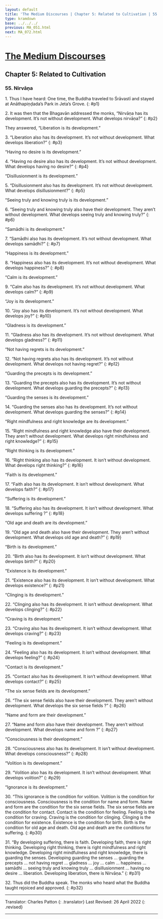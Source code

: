 ```yaml
---
layout: default
title: 'The Medium Discourses | Chapter 5: Related to Cultivation | 55. Nirvāṇa '
type: kramdown
base: ../../../
previous: MA_051.html
next: MA_072.html
---
```


# [The Medium Discourses](index.html)
## Chapter 5: Related to Cultivation
### 55. Nirvāṇa

1\. Thus I have heard: One time, the Buddha traveled to Śrāvastī and stayed at Anāthapiṇḍada’s Park in Jeta’s Grove.
{: #p1}

2\. It was then that the Bhagavān addressed the monks, “Nirvāṇa has its development. It’s not without development. What develops nirvāṇa?”
{: #p2}

They answered, “Liberation is its development.”

3\. “Liberation also has its development. It’s not without development. What develops liberation?”
{: #p3}

“Having no desire is its development.”

4\. “Having no desire also has its development. It’s not without development. What develops having no desire?”
{: #p4}

“Disillusionment is its development.”

5\. “Disillusionment also has its development. It’s not without development. What develops disillusionment?”
{: #p5}

“Seeing truly and knowing truly is its development.”

6\. “Seeing truly and knowing truly also have their development. They aren’t without development. What develops seeing truly and knowing truly?”
{: #p6}

“Samādhi is its development.”

7\. “Samādhi also has its development. It’s not without development. What develops samādhi?”
{: #p7}

“Happiness is its development.”

8\. “Happiness also has its development. It’s not without development. What develops happiness?”
{: #p8}

“Calm is its development.”

9\. “Calm also has its development. It’s not without development. What develops calm?”
{: #p9}

“Joy is its development.”

10\. “Joy also has its development. It’s not without development. What develops joy?”
{: #p10}

“Gladness is its development.”

11\. “Gladness also has its development. It’s not without development. What develops gladness?”
{: #p11}

“Not having regrets is its development.”

12\. “Not having regrets also has its development. It’s not without development. What develops not having regret?”
{: #p12}

“Guarding the precepts is its development.”

13\. “Guarding the precepts also has its development. It’s not without development. What develops guarding the precepts?”
{: #p13}

“Guarding the senses is its development.”

14\. “Guarding the senses also has its development. It’s not without development. What develops guarding the senses?”
{: #p14}

“Right mindfulness and right knowledge are its development.”

15\. “Right mindfulness and right knowledge also have their development. They aren’t without development. What develops right mindfulness and right knowledge?”
{: #p15}

“Right thinking is its development.”

16\. “Right thinking also has its development. It isn’t without development. What develops right thinking?”
{: #p16}

“Faith is its development.”

17\. “Faith also has its development. It isn’t without development. What develops faith?”
{: #p17}

“Suffering is its development.”

18\. “Suffering also has its development. It isn’t without development. What develops suffering ?”
{: #p18}

“Old age and death are its development.”

19\. “Old age and death also have their development. They aren’t without development. What develops old age and death?”
{: #p19}

“Birth is its development.”

20\. “Birth also has its development. It isn’t without development. What develops birth?”
{: #p20}

“Existence is its development.”

21\. “Existence also has its development. It isn’t without development. What develops existence?”
{: #p21}

“Clinging is its development.”

22\. “Clinging also has its development. It isn’t without development. What develops clinging?”
{: #p22}

“Craving is its development.”

23\. “Craving also has its development. It isn’t without development. What develops craving?”
{: #p23}

“Feeling is its development.”

24\. “Feeling also has its development. It isn’t without development. What develops feeling?”
{: #p24}

“Contact is its development.”

25\. “Contact also has its development. It isn’t without development. What develops contact?”
{: #p25}

“The six sense fields are its development.”

26\. “The six sense fields also have their development. They aren’t without development. What develops the six sense fields ?”
{: #p26}

“Name and form are their development.”

27\. “Name and form also have their development. They aren’t without development. What develops name and form ?”
{: #p27}

“Consciousness is their development.”

28\. “Consciousness also has its development. It isn’t without development. What develops consciousness?”
{: #p28}

“Volition is its development.”

29\. “Volition also has its development. It isn’t without development. What develops volition?”
{: #p29}

“Ignorance is its development.”

30\. “This ignorance is the condition for volition. Volition is the condition for consciousness. Consciousness is the condition for name and form. Name and form are the condition for the six sense fields. The six sense fields are the condition for contact. Contact is the condition for feeling. Feeling is the condition for craving. Craving is the condition for clinging. Clinging is the condition for existence. Existence is the condition for birth. Birth is the condition for old age and death. Old age and death are the conditions for suffering.
{: #p30}

31\. “By developing suffering, there is faith. Developing faith, there is right thinking. Developing right thinking, there is right mindfulness and right knowledge. Developing right mindfulness and right knowledge, there is guarding the senses. Developing guarding the senses … guarding the precepts … not having regret … gladness … joy … calm … happiness … samādhi … seeing truly and knowing truly … disillusionment … having no desire … liberation. Developing liberation, there is Nirvāṇa.”
{: #p31}

32\. Thus did the Buddha speak. The monks who heard what the Buddha taught rejoiced and approved.
{: #p32}

---

Translator: Charles Patton
{: .translator}
Last Revised: 26 April 2022
{: .revised}

---
